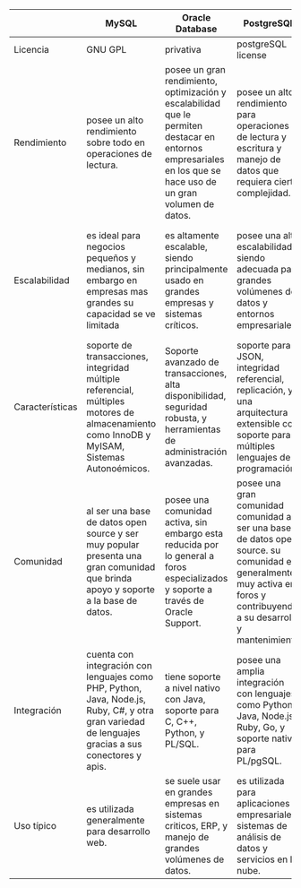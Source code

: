 
|                 | MySQL                                                                                                                                              | Oracle Database                                                                                                                                                 | PostgreSQL                                                                                                                                                                 | SQL Server                                                                                                                                                                       |
| --------------- | -------------------------------------------------------------------------------------------------------------------------------------------------- | --------------------------------------------------------------------------------------------------------------------------------------------------------------- | -------------------------------------------------------------------------------------------------------------------------------------------------------------------------- | -------------------------------------------------------------------------------------------------------------------------------------------------------------------------------- |
| Licencia        | GNU GPL                                                                                                                                            | privativa                                                                                                                                                       | postgreSQL license                                                                                                                                                         | microsoft EULA                                                                                                                                                                   |
| Rendimiento     | posee un alto rendimiento sobre todo en operaciones de lectura.                                                                                    | posee un gran rendimiento, optimización y  escalabilidad que le permiten destacar en entornos empresariales en los que se hace uso de un gran volumen de datos. | posee un alto rendimiento para operaciones de lectura y escritura y manejo de datos que requiera cierta complejidad.                                                       | posee características que lo hacen ser un motor de bases de datos robusto, también posee optimizaciones para entornos empresariales y integración con aplicaciones de Microsoft. |
| Escalabilidad   | es ideal para negocios pequeños y medianos, sin embargo en empresas mas grandes su capacidad se ve limitada                                        | es altamente escalable, siendo principalmente usado en grandes empresas y sistemas críticos.                                                                    | posee una alta escalabilidad, siendo adecuada para grandes volúmenes de datos y entornos empresariales.                                                                    | posee una alta escalabilidad, es ideal para soportar grandes bases de datos y múltiples instancias en entornos corporativos.                                                     |
| Características | soporte de transacciones, integridad múltiple referencial, múltiples motores de almacenamiento como InnoDB y MyISAM, Sistemas Autonoémicos.        | Soporte avanzado de transacciones, alta disponibilidad, seguridad robusta, y herramientas de administración avanzadas.                                          | soporte para JSON, integridad referencial, replicación, y una arquitectura extensible con soporte para múltiples lenguajes de programación.                                | Integración con servicios de Microsoft, soporte para .NET, análisis avanzado, alta disponibilidad.                                                                               |
| Comunidad       | al ser una base de datos open source y ser muy popular presenta una gran comunidad que brinda apoyo y soporte a la base de datos.                  | posee una comunidad activa, sin embargo esta reducida por lo general a foros especializados y soporte a través de Oracle Support.                               | posee una gran comunidad comunidad al ser una base de datos open source. su comunidad es generalmente muy activa en foros y contribuyendo a su desarrollo y mantenimiento. | tiene una comunidad amplia y activa, con soporte oficial a través de Microsoft y foros en línea.                                                                                 |
| Integración     | cuenta con integración con lenguajes como PHP, Python, Java, Node.js, Ruby, C#, y otra gran variedad de lenguajes gracias a sus conectores y apis. | tiene soporte a nivel nativo con Java, soporte para C, C++, Python, y PL/SQL.                                                                                   | posee una amplia integración con lenguajes como Python, Java, Node.js, Ruby, Go, y soporte nativo para PL/pgSQL.                                                           | posee integración a nivel nativo con C#, .NET, y soporte para Python, Java, Node.js, y otros lenguajes a través de ODBC/JDBC.                                                    |
| Uso típico      | es utilizada generalmente para desarrollo web.                                                                                                     | se suele usar en grandes empresas en sistemas criticos, ERP, y manejo de grandes volúmenes de datos.                                                            | es utilizada para aplicaciones empresariales, sistemas de análisis de datos y servicios en la nube.                                                                        | se usa en entornos corporativos, aplicaciones de negocios, y sistemas de análisis de datos avanzados.                                                                            |
